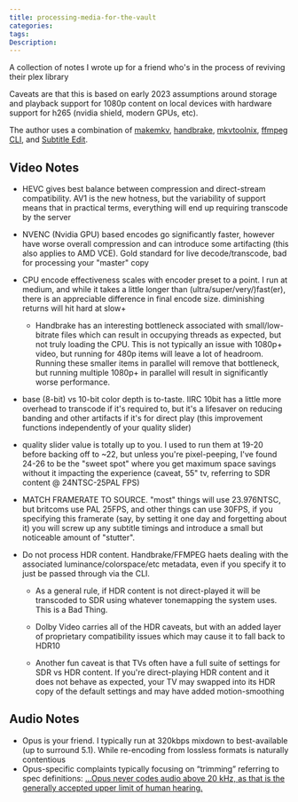 ```yaml
---
title: processing-media-for-the-vault
categories:
tags:
Description: 
---
```



A collection of notes I wrote up for a friend who's in the process of reviving their plex library

Caveats are that this is based on early 2023 assumptions around storage and playback support for 1080p content on local devices with hardware support for h265 (nvidia shield, modern GPUs, etc).

The author uses a combination of [makemkv](https://www.makemkv.com/), [handbrake](https://github.com/HandBrake/HandBrake), [mkvtoolnix](https://mkvtoolnix.download/), [ffmpeg CLI](https://ffmpeg.org/), and [Subtitle Edit](https://github.com/SubtitleEdit/subtitleedit).

## Video Notes
* HEVC gives best balance between compression and direct-stream compatibility.  AV1 is the new hotness, but the variability of support means that in practical terms, everything will end up requiring transcode by the server 

* NVENC (Nvidia GPU) based encodes go significantly faster, however have worse overall compression and can introduce some artifacting (this also applies to AMD VCE). Gold standard for live decode/transcode, bad for processing your "master" copy 

* CPU encode effectiveness scales with encoder preset to a point. I run at medium, and while it takes a little longer than (ultra/super/very/)fast(er), there is an appreciable difference in final encode size. diminishing returns will hit hard at slow+ 

    * Handbrake has an interesting bottleneck associated with small/low-bitrate files which can result in occupying threads as expected, but not truly loading the CPU.  This is not typically an issue with 1080p+ video, but running for 480p items will leave a lot of headroom. Running these smaller items in parallel will remove that bottleneck, but running multiple 1080p+ in parallel will result in significantly worse performance.

* base (8-bit) vs 10-bit color depth is to-taste. IIRC 10bit has a little more overhead to transcode if it's required to, but it's a lifesaver on reducing banding and other artifacts if it's for direct play (this improvement functions independently of your quality slider) 

* quality slider value is totally up to you. I used to run them at 19-20 before backing off to ~22, but unless you're pixel-peeping, I've found 24-26 to be the "sweet spot" where you get maximum space savings without it impacting the experience (caveat, 55" tv, referring to SDR content @ 24NTSC-25PAL FPS) 

* MATCH FRAMERATE TO SOURCE. "most" things will use 23.976NTSC, but britcoms use PAL 25FPS, and other things can use 30FPS, if you specifying this framerate (say, by setting it one day and forgetting about it) you will screw up any subtitle timings and introduce a small but noticeable amount of "stutter".

* Do not process HDR content. Handbrake/FFMPEG haets dealing with the associated luminance/colorspace/etc metadata, even if you specify it to just be passed through via the CLI. 

  * As a general rule, if HDR content is not direct-played it will be transcoded to SDR using whatever tonemapping the system uses.  This is a Bad Thing.

  * Dolby Video carries all of the HDR caveats, but with an added layer of proprietary compatibility issues which may cause it to fall back to HDR10

  * Another fun caveat is that TVs often have a full suite of settings for SDR vs HDR content.  If you're direct-playing HDR content and it does not behave as expected, your TV may swapped into its HDR copy of the default settings and may have added motion-smoothing

## Audio Notes

* Opus is your friend. I typically run at 320kbps mixdown to best-available (up to surround 5.1). While re-encoding from lossless formats is naturally contentious 
* Opus-specific complaints typically focusing on “trimming” referring to spec definitions: […Opus never codes audio above 20 kHz, as that is the generally accepted upper limit of human hearing.](https://www.rfc-editor.org/rfc/rfc6716#section-2)
